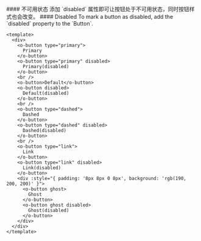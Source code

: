 <cn>
#### 不可用状态
添加 `disabled` 属性即可让按钮处于不可用状态，同时按钮样式也会改变。
</cn>

<us>
#### Disabled
To mark a button as disabled, add the `disabled` property to the `Button`.
</us>

```vue
<template>
  <div>
    <o-button type="primary">
      Primary
    </o-button>
    <o-button type="primary" disabled>
      Primary(disabled)
    </o-button>
    <br />
    <o-button>Default</o-button>
    <o-button disabled>
      Default(disabled)
    </o-button>
    <br />
    <o-button type="dashed">
      Dashed
    </o-button>
    <o-button type="dashed" disabled>
      Dashed(disabled)
    </o-button>
    <br />
    <o-button type="link">
      Link
    </o-button>
    <o-button type="link" disabled>
      Link(disabled)
    </o-button>
    <div :style="{ padding: '8px 8px 0 8px', background: 'rgb(190, 200, 200)' }">
      <o-button ghost>
        Ghost
      </o-button>
      <o-button ghost disabled>
        Ghost(disabled)
      </o-button>
    </div>
  </div>
</template>
```
